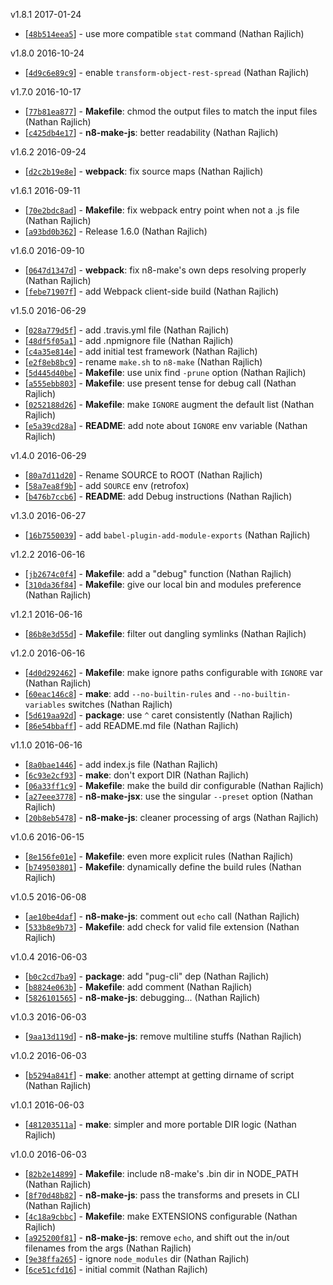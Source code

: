 v1.8.1 2017-01-24

* [[`48b514eea5`](https://github.com/TooTallNate/n8-make/commit/48b514eea5)] - use more compatible `stat` command (Nathan Rajlich)

v1.8.0 2016-10-24

* [[`4d9c6e89c9`](https://github.com/TooTallNate/n8-make/commit/4d9c6e89c9)] - enable `transform-object-rest-spread` (Nathan Rajlich)

v1.7.0 2016-10-17

* [[`77b81ea877`](https://github.com/TooTallNate/n8-make/commit/77b81ea877)] - **Makefile**: chmod the output files to match the input files (Nathan Rajlich)
* [[`c425db4e17`](https://github.com/TooTallNate/n8-make/commit/c425db4e17)] - **n8-make-js**: better readability (Nathan Rajlich)

v1.6.2 2016-09-24

* [[`d2c2b19e8e`](https://github.com/TooTallNate/n8-make/commit/d2c2b19e8e)] - **webpack**: fix source maps (Nathan Rajlich)

v1.6.1 2016-09-11

* [[`70e2bdc8ad`](https://github.com/TooTallNate/n8-make/commit/70e2bdc8ad)] - **Makefile**: fix webpack entry point when not a .js file (Nathan Rajlich)
* [[`a93bd0b362`](https://github.com/TooTallNate/n8-make/commit/a93bd0b362)] - Release 1.6.0 (Nathan Rajlich)

v1.6.0 2016-09-10

* [[`0647d1347d`](https://github.com/TooTallNate/n8-make/commit/0647d1347d)] - **webpack**: fix n8-make's own deps resolving properly (Nathan Rajlich)
* [[`febe71907f`](https://github.com/TooTallNate/n8-make/commit/febe71907f)] - add Webpack client-side build (Nathan Rajlich)

v1.5.0 2016-06-29

* [[`028a779d5f`](https://github.com/TooTallNate/n8-make/commit/028a779d5f)] - add .travis.yml file (Nathan Rajlich)
* [[`48df5f05a1`](https://github.com/TooTallNate/n8-make/commit/48df5f05a1)] - add .npmignore file (Nathan Rajlich)
* [[`c4a35e814e`](https://github.com/TooTallNate/n8-make/commit/c4a35e814e)] - add initial test framework (Nathan Rajlich)
* [[`e2f8eb8bc9`](https://github.com/TooTallNate/n8-make/commit/e2f8eb8bc9)] - rename `make.sh` to `n8-make` (Nathan Rajlich)
* [[`5d445d40be`](https://github.com/TooTallNate/n8-make/commit/5d445d40be)] - **Makefile**: use unix find `-prune` option (Nathan Rajlich)
* [[`a555ebb803`](https://github.com/TooTallNate/n8-make/commit/a555ebb803)] - **Makefile**: use present tense for debug call (Nathan Rajlich)
* [[`0252188d26`](https://github.com/TooTallNate/n8-make/commit/0252188d26)] - **Makefile**: make `IGNORE` augment the default list (Nathan Rajlich)
* [[`e5a39cd28a`](https://github.com/TooTallNate/n8-make/commit/e5a39cd28a)] - **README**: add note about `IGNORE` env variable (Nathan Rajlich)

v1.4.0 2016-06-29

* [[`80a7d11d20`](https://github.com/TooTallNate/n8-make/commit/80a7d11d20)] - Rename SOURCE to ROOT (Nathan Rajlich)
* [[`58a7ea8f9b`](https://github.com/TooTallNate/n8-make/commit/58a7ea8f9b)] - add `SOURCE` env (retrofox)
* [[`b476b7ccb6`](https://github.com/TooTallNate/n8-make/commit/b476b7ccb6)] - **README**: add Debug instructions (Nathan Rajlich)

v1.3.0 2016-06-27

* [[`16b7550039`](https://github.com/TooTallNate/n8-make/commit/16b7550039)] - add `babel-plugin-add-module-exports` (Nathan Rajlich)

v1.2.2 2016-06-16

* [[`jb2674c0f4`](https://github.com/TooTallNate/n8-make/commit/bb2674c0f4)] - **Makefile**: add a "debug" function (Nathan Rajlich)
* [[`310da36f84`](https://github.com/TooTallNate/n8-make/commit/310da36f84)] - **Makefile**: give our local bin and modules preference (Nathan Rajlich)

v1.2.1 2016-06-16

* [[`86b8e3d55d`](https://github.com/TooTallNate/n8-make/commit/86b8e3d55d)] - **Makefile**: filter out dangling symlinks (Nathan Rajlich)

v1.2.0 2016-06-16

* [[`4d0d292462`](https://github.com/TooTallNate/n8-make/commit/4d0d292462)] - **Makefile**: make ignore paths configurable with `IGNORE` var (Nathan Rajlich)
* [[`60eac146c8`](https://github.com/TooTallNate/n8-make/commit/60eac146c8)] - **make**: add `--no-builtin-rules` and `--no-builtin-variables` switches (Nathan Rajlich)
* [[`5d619aa92d`](https://github.com/TooTallNate/n8-make/commit/5d619aa92d)] - **package**: use `^` caret consistently (Nathan Rajlich)
* [[`86e54bbaff`](https://github.com/TooTallNate/n8-make/commit/86e54bbaff)] - add README.md file (Nathan Rajlich)

v1.1.0 2016-06-16

* [[`8a0bae1446`](https://github.com/TooTallNate/n8-make/commit/8a0bae1446)] - add index.js file (Nathan Rajlich)
* [[`6c93e2cf93`](https://github.com/TooTallNate/n8-make/commit/6c93e2cf93)] - **make**: don't export DIR (Nathan Rajlich)
* [[`06a33ff1c9`](https://github.com/TooTallNate/n8-make/commit/06a33ff1c9)] - **Makefile**: make the build dir configurable (Nathan Rajlich)
* [[`a27eee3778`](https://github.com/TooTallNate/n8-make/commit/a27eee3778)] - **n8-make-jsx**: use the singular `--preset` option (Nathan Rajlich)
* [[`20b8eb5478`](https://github.com/TooTallNate/n8-make/commit/20b8eb5478)] - **n8-make-js**: cleaner processing of args (Nathan Rajlich)

v1.0.6 2016-06-15

* [[`8e156fe01e`](https://github.com/TooTallNate/n8-make/commit/8e156fe01e)] - **Makefile**: even more explicit rules (Nathan Rajlich)
* [[`b749503801`](https://github.com/TooTallNate/n8-make/commit/b749503801)] - **Makefile**: dynamically define the build rules (Nathan Rajlich)

v1.0.5 2016-06-08

* [[`ae10be4daf`](https://github.com/TooTallNate/n8-make/commit/ae10be4daf)] - **n8-make-js**: comment out `echo` call (Nathan Rajlich)
* [[`533b8e9b73`](https://github.com/TooTallNate/n8-make/commit/533b8e9b73)] - **Makefile**: add check for valid file extension (Nathan Rajlich)

v1.0.4 2016-06-03

* [[`b0c2cd7ba9`](https://github.com/TooTallNate/n8-make/commit/b0c2cd7ba9)] - **package**: add "pug-cli" dep (Nathan Rajlich)
* [[`b8824e063b`](https://github.com/TooTallNate/n8-make/commit/b8824e063b)] - **Makefile**: add comment (Nathan Rajlich)
* [[`5826101565`](https://github.com/TooTallNate/n8-make/commit/5826101565)] - **n8-make-js**: debugging... (Nathan Rajlich)

v1.0.3 2016-06-03

* [[`9aa13d119d`](https://github.com/TooTallNate/n8-make/commit/9aa13d119d)] - **n8-make-js**: remove multiline stuffs (Nathan Rajlich)

v1.0.2 2016-06-03

* [[`b5294a841f`](https://github.com/TooTallNate/n8-make/commit/b5294a841f)] - **make**: another attempt at getting dirname of script (Nathan Rajlich)

v1.0.1 2016-06-03

* [[`481203511a`](https://github.com/TooTallNate/n8-make/commit/481203511a)] - **make**: simpler and more portable DIR logic (Nathan Rajlich)

v1.0.0 2016-06-03

* [[`82b2e14899`](https://github.com/TooTallNate/n8-make/commit/82b2e14899)] - **Makefile**: include n8-make's .bin dir in NODE_PATH (Nathan Rajlich)
* [[`8f70d48b82`](https://github.com/TooTallNate/n8-make/commit/8f70d48b82)] - **n8-make-js**: pass the transforms and presets in CLI (Nathan Rajlich)
* [[`4c18a9cbbc`](https://github.com/TooTallNate/n8-make/commit/4c18a9cbbc)] - **Makefile**: make EXTENSIONS configurable (Nathan Rajlich)
* [[`a925200f81`](https://github.com/TooTallNate/n8-make/commit/a925200f81)] - **n8-make-js**: remove `echo`, and shift out the in/out filenames from the args (Nathan Rajlich)
* [[`9e38ffa265`](https://github.com/TooTallNate/n8-make/commit/9e38ffa265)] - ignore `node_modules` dir (Nathan Rajlich)
* [[`6ce51cfd16`](https://github.com/TooTallNate/n8-make/commit/6ce51cfd16)] - initial commit (Nathan Rajlich)
